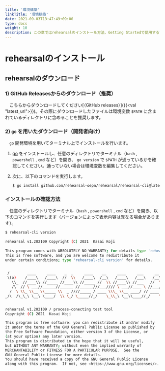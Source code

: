 ```yaml
---
title: '環境構築'
linkTitle: '環境構築'
date: 2021-09-03T13:47:49+09:00
type: docs
weight: 10
description: この章ではrehearsalのインストール方法、Getting Startedで使用するツールについて解説します。
---
```


# rehearsalのインストール

## rehearsalのダウンロード

### 1) GitHub Releasesからのダウンロード（推奨）
　こちらからダウンロードしてください[（GitHub releases）]({{<val "latest_url">}})。その際にダウンロードしたファイルは環境変数 `$PATH` に含まれているディレクトリに含めることを推奨します。

### 2) `go` を用いたダウンロード（開発者向け）
　`go` 開発環境を用いてターミナル上でインストールを行います。

1.  [go](https://golang.org/dl/) をインストールし、任意のディレクトリでターミナル（`bash` , `powershell` , `cmd` など）を開き、 `go version` で `$PATH` が通っているかを確認してください。通っていない場合は環境変数を編集してください。

1. 次に、以下のコマンドを実行します。
   ```sh
   $ go install github.com/rehearsal-oepn/rehearsal/rehearsal-cli@latest
   ```

### インストールの確認方法
　任意のディレクトリでターミナル（`bash` , `powershell` , `cmd` など）を開き、以下のコマンドを実行します（バージョンによって表示内容は異なる場合があります）。
```sh
$ rehearsal-cli version
  
rehearsal v1.202109 Copyright (C) 2021  Kasai Koji
  
This program comes with ABSOLUTELY NO WARRANTY; for details type 'rehearsal-cli version'.   
This is free software, and you are welcome to redistribute it
under certain conditions; type 'rehearsal-cli version' for details.


 /        ____     ____    _  _     ____    __     ____     ___     __     _
 \(o)    /____\   /____\  //  \\   /____\  /__\   /____\   /___\   /__\   //
   \\_  //____\\ //_____ //____\\ //_____ //  \\ //____\\ //___   //  \\ //
   /\  // \ ___//______//______ //______///___//// \ ___//____ \ //___////
  /  \ \\_ \\__ \\_____ \\  _ ////_____ / ____ \\\_ \\__ ____/ // ____ \\\______
_/\  /\_\_\ \__\ \____/  \\ \_/ \_____//_/    \_\\_\ \__\\____//_/    \_\\_____/


rehearsal v1.202109 / process-conecting test tool
Copyright (C) 2021  Kasai Koji

This program is free software: you can redistribute it and/or modify
it under the terms of the GNU General Public License as published by
the Free Software Foundation, either version 3 of the License, or
(at your option) any later version.
This program is distributed in the hope that it will be useful,
but WITHOUT ANY WARRANTY; without even the implied warranty of
MERCHANTABILITY or FITNESS FOR A PARTICULAR PURPOSE.  See the
GNU General Public License for more details.
You should have received a copy of the GNU General Public License
along with this program.  If not, see <https://www.gnu.org/licenses/>.
```
